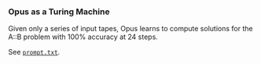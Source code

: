 ### Opus as a Turing Machine

Given only a series of input tapes, Opus learns to compute solutions for the
A::B problem with 100% accuracy at 24 steps.

See [`prompt.txt`](users/ctjlewis/prompt.txt).
